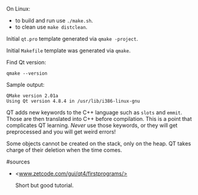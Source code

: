 On Linux:

- to build and run use `./make.sh`.
- to clean use `make distclean`.

Initial `qt.pro` template generated via `qmake -project`.

Initial `Makefile` template was generated via `qmake`.

Find Qt version:

    qmake --version

Sample output:

    QMake version 2.01a
    Using Qt version 4.8.4 in /usr/lib/i386-linux-gnu

QT adds new keywords to the C++ language such as `slots` and `emmit`.
Those are then translated into C++ before compilation.
This is a point that complicates QT learning.
*Never* use those keywords, or they will get preprocessed
and you will get weird errors!

Some objects cannot be created on the stack, only on the heap.
QT takes charge of their deletion when the time comes.

#sources

- <www.zetcode.com/gui/qt4/firstprograms/>

    Short but good tutorial.
